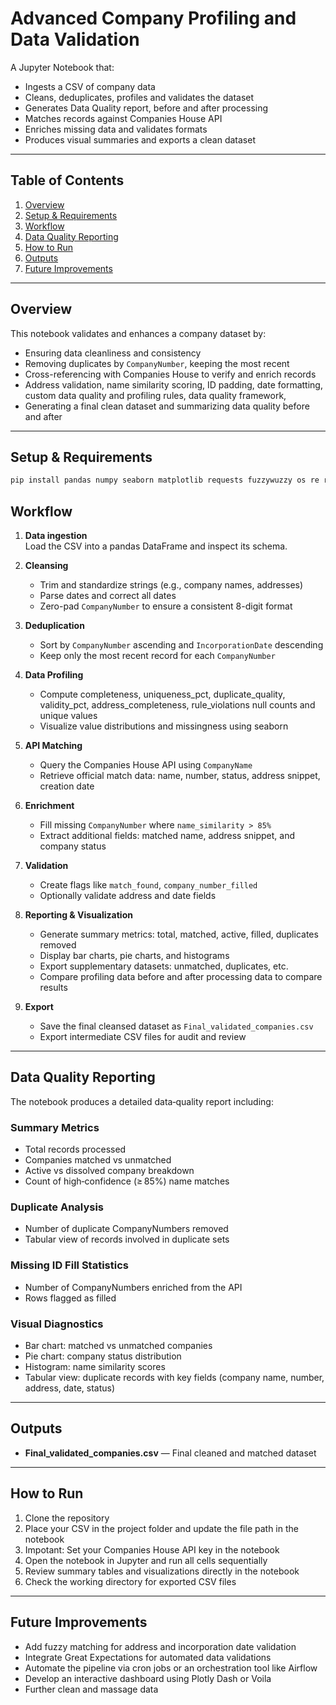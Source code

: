 # Advanced Company Profiling and Data Validation

A Jupyter Notebook that:
- Ingests a CSV of company data  
- Cleans, deduplicates, profiles and validates the dataset 
- Generates Data Quality report, before and after processing 
- Matches records against Companies House API  
- Enriches missing data and validates formats  
- Produces visual summaries and exports a clean dataset

---

## Table of Contents

1. [Overview](#overview)  
2. [Setup & Requirements](#setup--requirements)  
3. [Workflow](#workflow)  
4. [Data Quality Reporting](#data-quality-reporting)  
5. [How to Run](#how-to-run)  
6. [Outputs](#outputs)  
7. [Future Improvements](#future-improvements)  

---

## Overview

This notebook validates and enhances a company dataset by:

- Ensuring data cleanliness and consistency  
- Removing duplicates by `CompanyNumber`, keeping the most recent  
- Cross-referencing with Companies House to verify and enrich records  
- Address validation, name similarity scoring, ID padding, date formatting, custom data quality and profiling rules, data quality framework,
- Generating a final clean dataset and summarizing data quality before and after

---

## Setup & Requirements

```bash
pip install pandas numpy seaborn matplotlib requests fuzzywuzzy os re request time
````
## Workflow

1. **Data ingestion**  
   Load the CSV into a pandas DataFrame and inspect its schema.

2. **Cleansing**  
   - Trim and standardize strings (e.g., company names, addresses)  
   - Parse dates and correct all dates 
   - Zero-pad `CompanyNumber` to ensure a consistent 8-digit format

3. **Deduplication**  
   - Sort by `CompanyNumber` ascending and `IncorporationDate` descending  
   - Keep only the most recent record for each `CompanyNumber`

4. **Data Profiling**  
   - Compute completeness, uniqueness_pct, duplicate_quality, validity_pct, address_completeness, rule_violations null counts and unique values  
   - Visualize value distributions and missingness using seaborn

5. **API Matching**  
   - Query the Companies House API using `CompanyName`  
   - Retrieve official match data: name, number, status, address snippet, creation date

6. **Enrichment**  
   - Fill missing `CompanyNumber` where `name_similarity > 85%`  
   - Extract additional fields: matched name, address snippet, and company status

7. **Validation**  
   - Create flags like `match_found`, `company_number_filled`  
   - Optionally validate address and date fields

8. **Reporting & Visualization**  
   - Generate summary metrics: total, matched, active, filled, duplicates removed  
   - Display bar charts, pie charts, and histograms  
   - Export supplementary datasets: unmatched, duplicates, etc.
   - Compare profiling data before and after processing data to compare results

9. **Export**  
   - Save the final cleansed dataset as `Final_validated_companies.csv`  
   - Export intermediate CSV files for audit and review

---
## Data Quality Reporting

The notebook produces a detailed data‑quality report including:

### Summary Metrics
- Total records processed  
- Companies matched vs unmatched  
- Active vs dissolved company breakdown  
- Count of high‑confidence (≥ 85%) name matches  

### Duplicate Analysis
- Number of duplicate CompanyNumbers removed  
- Tabular view of records involved in duplicate sets  

### Missing ID Fill Statistics
- Number of CompanyNumbers enriched from the API  
- Rows flagged as filled  

### Visual Diagnostics
- Bar chart: matched vs unmatched companies  
- Pie chart: company status distribution  
- Histogram: name similarity scores  
- Tabular view: duplicate records with key fields (company name, number, address, date, status)  


---

## Outputs

- **Final_validated_companies.csv** — Final cleaned and matched dataset  

---

## How to Run

1. Clone the repository  
2. Place your CSV in the project folder and update the file path in the notebook  
3. Impotant: Set your Companies House API key in the notebook  
4. Open the notebook in Jupyter and run all cells sequentially  
5. Review summary tables and visualizations directly in the notebook  
6. Check the working directory for exported CSV files  

---

## Future Improvements

- Add fuzzy matching for address and incorporation date validation  
- Integrate Great Expectations for automated data validations  
- Automate the pipeline via cron jobs or an orchestration tool like Airflow  
- Develop an interactive dashboard using Plotly Dash or Voila
- Further clean and massage data

